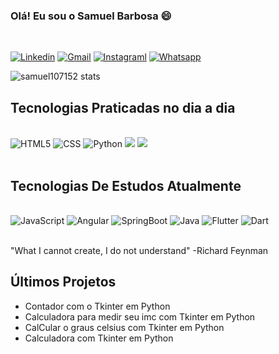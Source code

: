 ### Olá! Eu sou o Samuel Barbosa 😄
<br/>

[![Linkedin](https://img.shields.io/badge/LinkedIn-0077B5?style=for-the-badge&logo=linkedin&logoColor=white)](https://www.linkedin.com/in/samuel-barbosa-309707224/)
[![Gmail](https://img.shields.io/badge/Gmail-D14836?style=for-the-badge&logo=gmail&logoColor=white)](https://mail.google.com/mail/u/0/#inbox?compose=new)
[![Instagraml](https://img.shields.io/badge/Instagram-8A2BE2?style=for-the-badge&logo=instagraml&logoColor=white)](https://www.instagram.com/samuelbarbosasl/)
[![Whatsapp](https://img.shields.io/badge/Whatsapp-32CD32?style=for-the-badge&logo=instagraml&logoColor=white)](https://web.whatsapp.com/(35)998100933)

![samuel107152 stats](https://github-readme-stats.vercel.app/api?username=Dryzin&show_icons=true&theme=tokyonight)

## Tecnologias Praticadas no dia a dia

<div style='display: inline_block'><br/>
    <img aligh='center' alt='HTML5' src='https://img.shields.io/badge/HTML5-E34F26?style=for-the-badge&logo=html5&logoColor=white'/>
    <img aligh='center' alt='CSS' src='https://img.shields.io/badge/CSS-239120?&style=for-the-badge&logo=css3&logoColor=white'/>
    <img aligh='center' alt='Python' src='https://img.shields.io/badge/Python-008080?style=for-the-badge&logo=python&logoColor=white'/>
    <img aligh='center' alty='Flutter' src= 'https://img.shields.io/badge/flutter-0000FF?style=for-the-badge&logo=python&logoColor=white'/>
    <img aligh='center' alty='Flutter' src= 'https://img.shields.io/badge/Dart-4682B4?style=for-the-badge&logo=python&logoColor=white'/>

</div>
<br/>

## Tecnologias De Estudos Atualmente

<div style='display: inline_block'><br/>
    <img aligh='center' alt='JavaScript' src='https://img.shields.io/badge/JavaScript-F7DF1E?style=for-the-badge&logo=javascript&logoColor=black'/>
    <img aligh='center' alt='Angular' src='https://img.shields.io/badge/Angular-DD0031?style=for-the-badge&logo=angular&logoColor=white'/>
    <img aligh='center' alt='SpringBoot' src='https://img.shields.io/badge/Spring-6DB33F?style=for-the-badge&logo=spring&logoColor=white'/>
    <img aligh='center' alt='Java' src='https://img.shields.io/badge/Java-ED8B00?style=for-the-badge&logo=java&logoColor=white'/>
    <img aligh='center' alt='Flutter' src='https://img.shields.io/badge/Flutter-0000FF?style=for-the-badge&logo=Flutter&logoColor=white'/>
    <img aligh='center' alt='Dart' src='https://img.shields.io/badge/Dart-4682B4?style=for-the-badge&logo=Dart&logoColor=white'/>

</div>
<br/>

"What I cannot create, I do not understand" -Richard Feynman

## Últimos Projetos

- Contador com o Tkinter em Python
- Calculadora para medir seu imc com Tkinter em Python
- CalCular o graus celsius com Tkinter em Python
- Calculadora com Tkinter em Python
